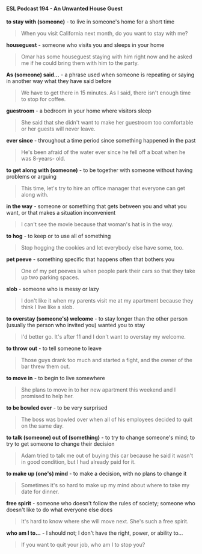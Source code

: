 #### ESL Podcast 194 - An Unwanted House Guest

**to stay with (someone)** - to live in someone's home for a short time

> When you visit California next month, do you want to stay with me?

**houseguest** - someone who visits you and sleeps in your home

> Omar has some houseguest staying with him right now and he asked me if he
could bring them with him to the party.

**As (someone) said...** - a phrase used when someone is repeating or saying in
another way what they have said before

> We have to get there in 15 minutes. As I said, there isn't enough time to stop
for coffee.

**guestroom** - a bedroom in your home where visitors sleep

> She said that she didn't want to make her guestroom too comfortable or her
guests will never leave.

**ever since** - throughout a time period since something happened in the past

> He's been afraid of the water ever since he fell off a boat when he was 8-years-
old.

**to get along with (someone)** - to be together with someone without having
problems or arguing

> This time, let's try to hire an office manager that everyone can get along with.

**in the way** - someone or something that gets between you and what you want,
or that makes a situation inconvenient

> I can't see the movie because that woman's hat is in the way.

**to hog** - to keep or to use all of something

> Stop hogging the cookies and let everybody else have some, too.

**pet peeve** - something specific that happens often that bothers you

> One of my pet peeves is when people park their cars so that they take up two
parking spaces.

**slob** - someone who is messy or lazy

> I don't like it when my parents visit me at my apartment because they think I live
like a slob.

**to overstay (someone's) welcome** - to stay longer than the other person
(usually the person who invited you) wanted you to stay

> I'd better go. It's after 11 and I don't want to overstay my welcome.

**to throw out** - to tell someone to leave

> Those guys drank too much and started a fight, and the owner of the bar threw
them out.

**to move in** - to begin to live somewhere

> She plans to move in to her new apartment this weekend and I promised to
help her.

**to be bowled over** - to be very surprised

> The boss was bowled over when all of his employees decided to quit on the
same day.

**to talk (someone) out of (something)** - to try to change someone's mind; to try
to get someone to change their decision

> Adam tried to talk me out of buying this car because he said it wasn't in good
condition, but I had already paid for it.

**to make up (one's) mind** - to make a decision, with no plans to change it

> Sometimes it's so hard to make up my mind about where to take my date for
dinner.

**free spirit** - someone who doesn't follow the rules of society; someone who
doesn't like to do what everyone else does

> It's hard to know where she will move next. She's such a free spirit.

**who am I to...** - I should not; I don't have the right, power, or ability to...

> If you want to quit your job, who am I to stop you?

